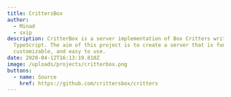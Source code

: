 ```yaml
---
title: CrittersBox
author:
  - Minad
  - sxip
description: CritterBox is a server implementation of Box Critters written in
  TypeScript. The aim of this project is to create a server that is fun,
  customizable, and easy to use.
date: 2020-04-12T16:13:19.810Z
image: /uploads/projects/critterbox.png
buttons:
  - name: Source
    href: https://github.com/crittersbox/critters
---
```

